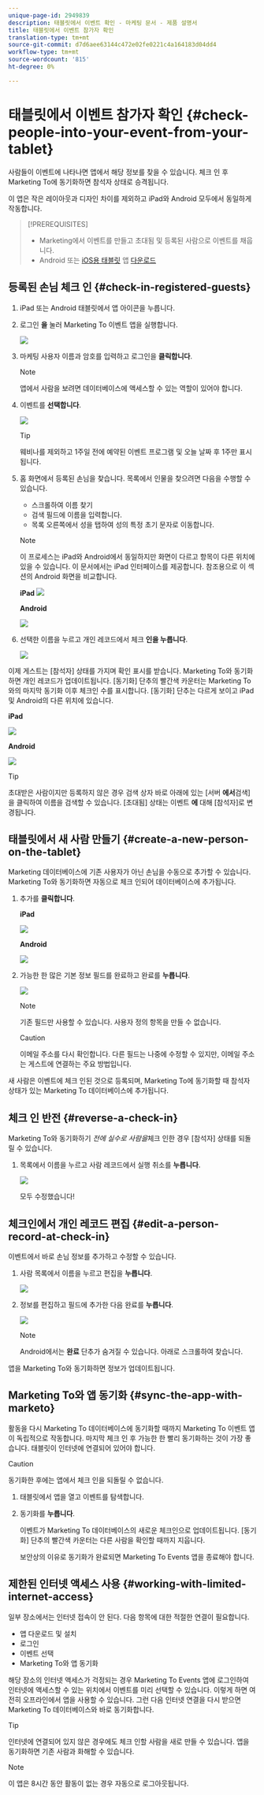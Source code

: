 ```yaml
---
unique-page-id: 2949839
description: 태블릿에서 이벤트 확인 - 마케팅 문서 - 제품 설명서
title: 태블릿에서 이벤트 참가자 확인
translation-type: tm+mt
source-git-commit: d7d6aee63144c472e02fe0221c4a164183d04dd4
workflow-type: tm+mt
source-wordcount: '815'
ht-degree: 0%

---
```



# 태블릿에서 이벤트 참가자 확인 {#check-people-into-your-event-from-your-tablet}

사람들이 이벤트에 나타나면 앱에서 해당 정보를 찾을 수 있습니다. 체크 인 후 Marketing To에 동기화하면 참석자 상태로 승격됩니다.

이 앱은 작은 레이아웃과 디자인 차이를 제외하고 iPad와 Android 모두에서 동일하게 작동합니다.

>[!PREREQUISITES]
>
>* Marketing에서 이벤트를 만들고 초대됨 및 등록된 사람으로 이벤트를 채웁니다.
>* Android 또는 [iOS용 태블릿](https://play.google.com/store/apps/details?id=com.marketo.eventcheckin&amp;hl=en) 앱 [다운로드](https://itunes.apple.com/us/app/marketo-events/id522766637?mt=8)

>



## 등록된 손님 체크 인 {#check-in-registered-guests}

1. iPad 또는 Android 태블릿에서 앱 아이콘을 누릅니다.
1. 로그인 **을** 눌러 Marketing To 이벤트 앱을 실행합니다.

   ![](assets/1.jpg)

1. 마케팅 사용자 이름과 암호를 입력하고 로그인을 **클릭합니다**.

   >[!NOTE]
   >
   >앱에서 사람을 보려면 데이터베이스에 액세스할 수 있는 역할이 있어야 합니다.

1. 이벤트를 **선택합니다**.

   ![](assets/2.jpg)

   >[!TIP]
   >
   >웨비나를 제외하고 1주일 전에 예약된 이벤트 프로그램 및 오늘 날짜 후 1주만 표시됩니다.

1. 홈 화면에서 등록된 손님을 찾습니다. 목록에서 인물을 찾으려면 다음을 수행할 수 있습니다.

   * 스크롤하여 이름 찾기
   * 검색 필드에 이름을 입력합니다.
   * 목록 오른쪽에서 성을 탭하여 성의 특정 초기 문자로 이동합니다.

   >[!NOTE]
   >
   >이 프로세스는 iPad와 Android에서 동일하지만 화면이 다르고 항목이 다른 위치에 있을 수 있습니다. 이 문서에서는 iPad 인터페이스를 제공합니다. 참조용으로 이 섹션의 Android 화면을 비교합니다.

   **iPad** ![](assets/image2016-4-15-11-3a55-3a11.png)

   **Android**

   ![](assets/image2016-4-15-14-3a50-3a19.png)

1. 선택한 이름을 누르고 개인 레코드에서 체크 **인을 누릅니다**.

   ![](assets/img-0068-35-hands.png)

이제 게스트는 [참석자] 상태를 가지며 확인 표시를 받습니다. Marketing To와 동기화하면 개인 레코드가 업데이트됩니다. [동기화] 단추의 빨간색 카운터는 Marketing To와의 마지막 동기화 이후 체크인 수를 표시합니다. [동기화] 단추는 다르게 보이고 iPad 및 Android의 다른 위치에 있습니다.

**iPad**

![](assets/image2016-4-12-14-3a25-3a13.png)

**Android**

![](assets/image2016-4-15-14-3a58-3a6.png)

>[!TIP]
>
>초대받은 사람이지만 등록하지 않은 경우 검색 상자 바로 아래에 있는 [서버 **에서**&#x200B;검색]을 클릭하여 이름을 검색할 수 있습니다. [초대됨] 상태는 이벤트 **에** 대해 [참석자]로 변경됩니다.

## 태블릿에서 새 사람 만들기 {#create-a-new-person-on-the-tablet}

Marketing 데이터베이스에 기존 사용자가 아닌 손님을 수동으로 추가할 수 있습니다. Marketing To와 동기화하면 자동으로 체크 인되어 데이터베이스에 추가됩니다.

1. 추가를 **클릭합니다**.

   **iPad**

   ![](assets/image2016-4-15-11-3a58-3a51.png)

   **Android**

   ![](assets/image2016-4-15-15-3a2-3a38.png)

1. 가능한 한 많은 기본 정보 필드를 완료하고 완료를 **누릅니다**.

   ![](assets/image2016-4-15-11-3a33-3a59.png)

   >[!NOTE]
   >
   >기존 필드만 사용할 수 있습니다. 사용자 정의 항목을 만들 수 없습니다.

   >[!CAUTION]
   >
   >이메일 주소를 다시 확인합니다. 다른 필드는 나중에 수정할 수 있지만, 이메일 주소는 게스트에 연결하는 주요 방법입니다.

새 사람은 이벤트에 체크 인된 것으로 등록되며, Marketing To에 동기화할 때 참석자 상태가 있는 Marketing To 데이터베이스에 추가됩니다.

## 체크 인 반전 {#reverse-a-check-in}

Marketing To와 동기화하기 *전에 실수로 사람을*&#x200B;체크 인한 경우 [참석자] 상태를 되돌릴 수 있습니다.

1. 목록에서 이름을 누르고 사람 레코드에서 실행 취소를 **누릅니다**.

   ![](assets/image2016-4-15-11-3a38-3a31.png)

   모두 수정했습니다!

## 체크인에서 개인 레코드 편집 {#edit-a-person-record-at-check-in}

이벤트에서 바로 손님 정보를 추가하고 수정할 수 있습니다.

1. 사람 목록에서 이름을 누르고 편집을 **누릅니다**.

   ![](assets/image2016-4-15-11-3a43-3a46.png)

1. 정보를 편집하고 필드에 추가한 다음 완료를 **누릅니다**.

   ![](assets/image2016-4-15-11-3a50-3a18.png)

   >[!NOTE]
   >
   >Android에서는 **완료** 단추가 숨겨질 수 있습니다. 아래로 스크롤하여 찾습니다.

앱을 Marketing To와 동기화하면 정보가 업데이트됩니다.

## Marketing To와 앱 동기화 {#sync-the-app-with-marketo}

활동을 다시 Marketing To 데이터베이스에 동기화할 때까지 Marketing To 이벤트 앱이 독립적으로 작동합니다. 마지막 체크 인 후 가능한 한 빨리 동기화하는 것이 가장 좋습니다. 태블릿이 인터넷에 연결되어 있어야 합니다.

>[!CAUTION]
>
>동기화한 후에는 앱에서 체크 인을 되돌릴 수 없습니다.

1. 태블릿에서 앱을 열고 이벤트를 탐색합니다.
1. 동기화를 **누릅니다**.

   이벤트가 Marketing To 데이터베이스의 새로운 체크인으로 업데이트됩니다. [동기화] 단추의 빨간색 카운터는 다른 사람을 확인할 때까지 지웁니다.

   보안상의 이유로 동기화가 완료되면 Marketing To Events 앱을 종료해야 합니다.

## 제한된 인터넷 액세스 사용 {#working-with-limited-internet-access}

일부 장소에서는 인터넷 접속이 안 된다. 다음 항목에 대한 적절한 연결이 필요합니다.

* 앱 다운로드 및 설치
* 로그인
* 이벤트 선택
* Marketing To와 앱 동기화

해당 장소의 인터넷 액세스가 걱정되는 경우 Marketing To Events 앱에 로그인하여 인터넷에 액세스할 수 있는 위치에서 이벤트를 미리 선택할 수 있습니다. 이렇게 하면 여전히 오프라인에서 앱을 사용할 수 있습니다. 그런 다음 인터넷 연결을 다시 받으면 Marketing To 데이터베이스와 바로 동기화합니다.

>[!TIP]
>
>인터넷에 연결되어 있지 않은 경우에도 체크 인할 사람을 새로 만들 수 있습니다. 앱을 동기화하면 기존 사람과 화해할 수 있습니다.

>[!NOTE]
>
>이 앱은 8시간 동안 활동이 없는 경우 자동으로 로그아웃됩니다.


